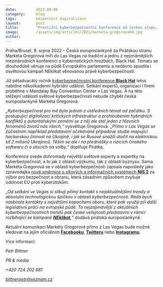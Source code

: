 ```yaml
---
date:         2022-08-09
category:     blog
tags:         bezpečnost digitalizace
layout:       post
title:        "Prestižní kyberbezpečnostní konference má českou stopu. Do Las Vegas míří Pirátka Gregorová"
image:        /assets/img/articles/2021/marketa-gregorova04.jpg
author:       
---
```




Praha/Brusel, 9. srpna 2022 – Česká europoslankyně za Pirátskou stranu Markéta Gregorová míří do Las Vegas na tradiční a jednu z nejznámějších mezinárodních konferencí o kybernetických hrozbách, Black Hat. Tématu se dlouhodobě věnuje na půdě Evropského parlamentu a nedávno spustila i osvětovou kampaň NEklikat věnovanou právě kyberbezpečnosti.

Již pětadvacátý ročník [kyberbezpečnostní konference **Black Hat**](https://www.blackhat.com/us-22/) letos nabídne několikadenní hybridní událost. Setkání expertů, organizací i firem proběhne v Mandalay Bay Convention Center v Las Vegas. A na této stěžejní události světové kyberbezpečnosti nebude chybět česká europoslankyně Markéta Gregorová.

*„Kyberbezpečnost pro mě byla jedním z ústředních témat od začátku. S postupující digitalizací kritických infrastruktur a prohloubením hybridních konfliktů s autoritářskými zeměmi se z něj ale stal jeden z hlavních fenoménů životů nás všech,“* vysvětluje Gregorová. *„Přímo v Las Vegas se zúčastním například představení očekávané případové studie mapující hackerskou činnost na Ukrajině, i jak se Rusové snažili útočit na elektrickou síť 2 milionů Ukrajinců. Těším se ale i na přednášky o rizicích čínského softwaru či o útocích na volby,“* doplňuje Pirátka.

Konference svede dohromady největší světové experty a expertky na kyberbezpečnost, a to jak z oblasti výzkumu, tak z oblasti byznysu. Sama Markéta Gregorová se v oblasti kyberbezpečnosti zapsala naposledy jako zpravodajka [nové směrnice o síťových a informačních systémech **NIS 2**](https://gregorova.eu/evropska-smernice-o-kyberbezpecnosti-piratsky-uhel-pohledu/) za výbor pro bezpečnost a obranu, která zásadním způsobem zvyšuje odolnost EU proti kyberútokům.

*„Od setkání ve Vegas si slibuji přímý kontakt s nejaktuálnějšími trendy a absolutní technologickou špičkou v oblasti kyberbezpečnosti. Ráda bych nasbírala kontakty s největšími kapacitami oboru, které pak využiji při další legislativní práci na evropské půdě. To nejzajímavější z aktuálních kyberbezpečnostních trendů pak české veřejnosti představím v rámci rozbíhající se kampaně [**NEklikat**](https://neklikat.eu/),“* dodává pirátská europoslankyně.

Aktuální komunikaci Markéty Gregorové přímo z Las Vegas bude možné sledovat na jejím oficiálním [**Facebooku**](https://www.facebook.com/MEPGregorova), [**Twitteru**](https://twitter.com/MarketkaG) nebo [**Instagramu**](https://www.instagram.com/ruzovarebelka/). 

Více informací:

*Petr Bittner*

*PR & média*

*+420 724 202 681*

*bittnerpetr@seznam.cz*
